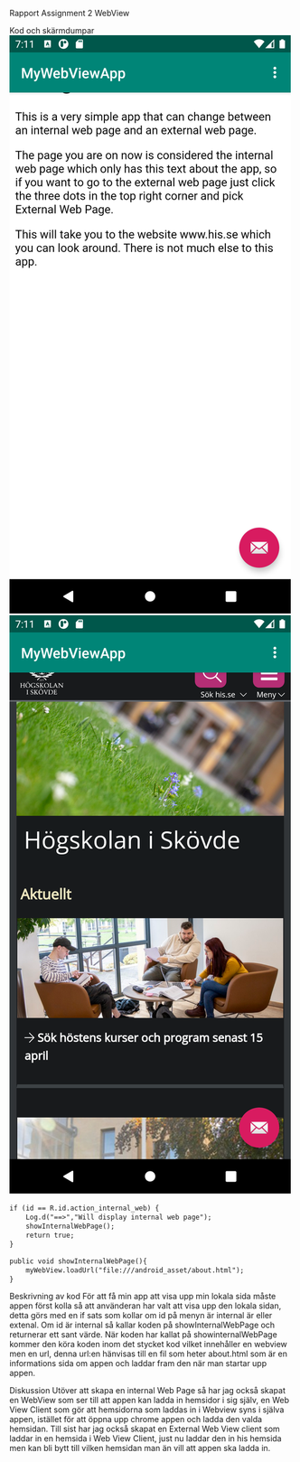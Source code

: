 Rapport Assignment 2 WebView

Kod och skärmdumpar
![Internal Web Page](InternalWebPage.png)
![External Web Page](ExternalWebPage.png)

```
if (id == R.id.action_internal_web) {
    Log.d("==>","Will display internal web page");
    showInternalWebPage();
    return true;
}
```

```
public void showInternalWebPage(){
    myWebView.loadUrl("file:///android_asset/about.html");
}
```

Beskrivning av kod
För att få min app att visa upp min lokala sida måste appen först kolla så att använderan har valt att visa upp den lokala sidan, detta görs med en if sats som kollar om id på menyn är internal är eller extenal.
Om id är internal så kallar koden på showInternalWebPage och returnerar ett sant värde. När koden har kallat på showinternalWebPage kommer den köra koden inom det stycket kod vilket innehåller en webview men en url,
denna url:en hänvisas till en fil som heter about.html som är en informations sida om appen och laddar fram den när man startar upp appen.

Diskussion
Utöver att skapa en internal Web Page så har jag också skapat en WebView som ser till att appen kan ladda in hemsidor i sig själv, en Web View Client som gör att hemsidorna som laddas in i Webview syns i själva appen,
istället för att öppna upp chrome appen och ladda den valda hemsidan. Till sist har jag också skapat en External Web View client som laddar in en hemsida i Web View Client, just nu laddar den in his hemsida men kan
bli bytt till vilken hemsidan man än vill att appen ska ladda in.




